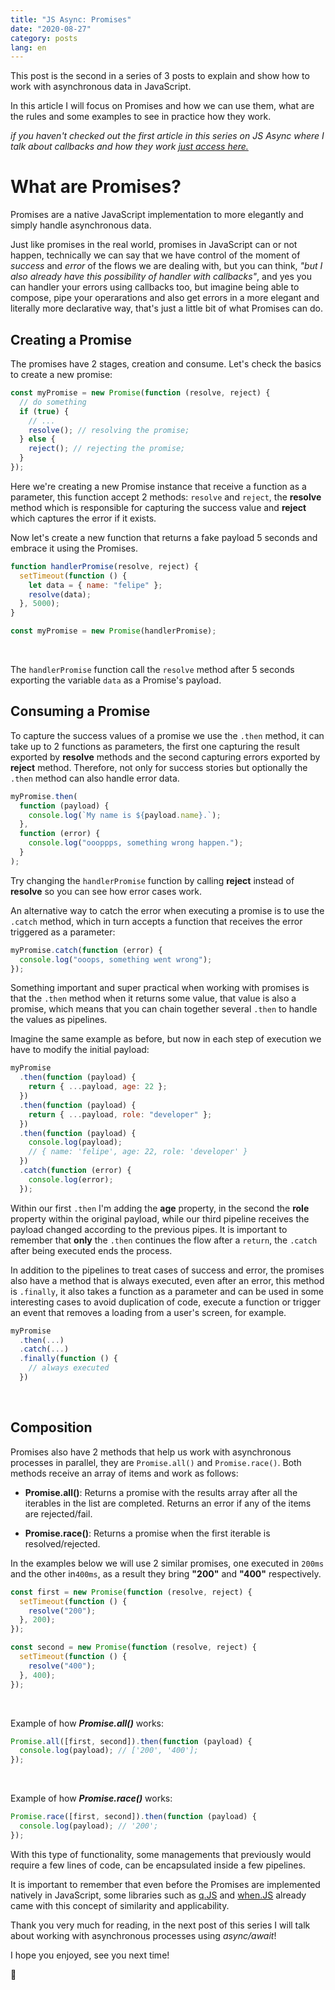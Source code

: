 ```yaml
---
title: "JS Async: Promises"
date: "2020-08-27"
category: posts
lang: en
---
```


This post is the second in a series of 3 posts to explain and show how to work with asynchronous data in JavaScript.

In this article I will focus on Promises and how we can use them, what are the rules and some examples to see in practice how they work.

_if you haven't checked out the first article in this series on JS Async where I talk about callbacks and how they work [just access here.](https://www.felipesousa.space/posts/en/javascript-async-callbacks)_

# What are Promises?

Promises are a native JavaScript implementation to more elegantly and simply handle asynchronous data.

Just like promises in the real world, promises in JavaScript can or not happen, technically we can say that we have control of the moment of _success_ and _error_ of the flows we are dealing with, but you can think, _"but I also already have this possibility of handler with callbacks"_, and yes you can handler your errors using callbacks too, but imagine being able to compose, pipe your operarations and also get errors in a more elegant and literally more declarative way, that's just a little bit of what Promises can do.

## Creating a Promise

The promises have 2 stages, creation and consume. Let's check the basics to create a new promise:

```javascript
const myPromise = new Promise(function (resolve, reject) {
  // do something
  if (true) {
    // ...
    resolve(); // resolving the promise;
  } else {
    reject(); // rejecting the promise;
  }
});
```

Here we're creating a new Promise instance that receive a function as a parameter, this function accept 2 methods: `resolve` and `reject`, the **resolve** method which is responsible for capturing the success value and **reject** which captures the error if it exists.

Now let's create a new function that returns a fake payload 5 seconds and embrace it using the Promises.

```javascript
function handlerPromise(resolve, reject) {
  setTimeout(function () {
    let data = { name: "felipe" };
    resolve(data);
  }, 5000);
}

const myPromise = new Promise(handlerPromise);
```

<br />

The `handlerPromise` function call the `resolve` method after 5 seconds exporting the variable `data` as a Promise's payload.

## Consuming a Promise

To capture the success values of a promise we use the `.then` method, it can take up to 2 functions as parameters, the first one capturing the result exported by **resolve** methods and the second capturing errors exported by **reject** method. Therefore, not only for success stories but optionally the `.then` method can also handle error data.

```javascript
myPromise.then(
  function (payload) {
    console.log(`My name is ${payload.name}.`);
  },
  function (error) {
    console.log("oooppps, something wrong happen.");
  }
);
```

Try changing the `handlerPromise` function by calling **reject** instead of **resolve** so you can see how error cases work.

An alternative way to catch the error when executing a promise is to use the `.catch` method, which in turn accepts a function that receives the error triggered as a parameter:

```javascript
myPromise.catch(function (error) {
  console.log("ooops, something went wrong");
});
```

Something important and super practical when working with promises is that the `.then` method when it returns some value, that value is also a promise, which means that you can chain together several `.then` to handle the values as pipelines.

Imagine the same example as before, but now in each step of execution we have to modify the initial payload:

```javascript
myPromise
  .then(function (payload) {
    return { ...payload, age: 22 };
  })
  .then(function (payload) {
    return { ...payload, role: "developer" };
  })
  .then(function (payload) {
    console.log(payload);
    // { name: 'felipe', age: 22, role: 'developer' }
  })
  .catch(function (error) {
    console.log(error);
  });
```

Within our first `.then` I'm adding the **age** property, in the second the **role** property within the original payload, while our third pipeline receives the payload changed according to the previous pipes. It is important to remember that **only** the `.then` continues the flow after a `return`, the `.catch` after being executed ends the process.

In addition to the pipelines to treat cases of success and error, the promises also have a method that is always executed, even after an error, this method is `.finally`, it also takes a function as a parameter and can be used in some interesting cases to avoid duplication of code, execute a function or trigger an event that removes a loading from a user's screen, for example.

```javascript
myPromise
  .then(...)
  .catch(...)
  .finally(function () {
    // always executed
  })
```

<br />

## Composition

Promises also have 2 methods that help us work with asynchronous processes in parallel, they are `Promise.all()` and `Promise.race()`. Both methods receive an array of items and work as follows:

- **Promise.all()**: Returns a promise with the results array after all the iterables in the list are completed. Returns an error if any of the items are rejected/fail.

- **Promise.race()**: Returns a promise when the first iterable is resolved/rejected.

In the examples below we will use 2 similar promises, one executed in `200ms` and the other in`400ms`, as a result they bring **"200"** and **"400"** respectively.

```javascript
const first = new Promise(function (resolve, reject) {
  setTimeout(function () {
    resolve("200");
  }, 200);
});

const second = new Promise(function (resolve, reject) {
  setTimeout(function () {
    resolve("400");
  }, 400);
});
```

<br />

Example of how **_Promise.all()_** works:

```javascript
Promise.all([first, second]).then(function (payload) {
  console.log(payload); // ['200', '400'];
});
```

<br />

Example of how **_Promise.race()_** works:

```javascript
Promise.race([first, second]).then(function (payload) {
  console.log(payload); // '200';
});
```

With this type of functionality, some managements that previously would require a few lines of code, can be encapsulated inside a few pipelines.

It is important to remember that even before the Promises are implemented natively in JavaScript, some libraries such as [q.JS](https://github.com/kriskowal/q) and [when.JS](https://github.com/whosejs/when) already came with this concept of similarity and applicability.

Thank you very much for reading, in the next post of this series I will talk about working with asynchronous processes using _async/await_!

I hope you enjoyed, see you next time!

🦐
